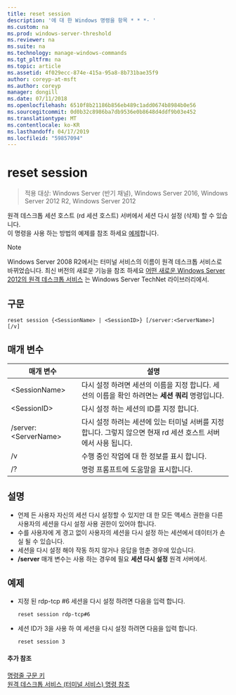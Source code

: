 ```yaml
---
title: reset session
description: '에 대 한 Windows 명령을 항목 * * *- '
ms.custom: na
ms.prod: windows-server-threshold
ms.reviewer: na
ms.suite: na
ms.technology: manage-windows-commands
ms.tgt_pltfrm: na
ms.topic: article
ms.assetid: 4f029ecc-874e-415a-95a8-8b731bae35f9
author: coreyp-at-msft
ms.author: coreyp
manager: dongill
ms.date: 07/11/2018
ms.openlocfilehash: 6510f8b21186b856eb489c1add0674b8984b0e56
ms.sourcegitcommit: 0d0b32c8986ba7db9536e0b8648d4ddf9b03e452
ms.translationtype: MT
ms.contentlocale: ko-KR
ms.lasthandoff: 04/17/2019
ms.locfileid: "59857094"
---
```

# <a name="reset-session"></a>reset session

>적용 대상: Windows Server (반기 채널), Windows Server 2016, Windows Server 2012 R2, Windows Server 2012

원격 데스크톱 세션 호스트 (rd 세션 호스트) 서버에서 세션 다시 설정 (삭제) 할 수 있습니다.  
이 명령을 사용 하는 방법의 예제를 참조 하세요 [예제](#BKMK_examples)합니다.  

> [!NOTE]  
> Windows Server 2008 R2에서는 터미널 서비스의 이름이 원격 데스크톱 서비스로 바뀌었습니다. 최신 버전의 새로운 기능을 참조 하세요 [어떤 새로운 Windows Server 2012의 원격 데스크톱 서비스](https://technet.microsoft.com/library/hh831527) 는 Windows Server TechNet 라이브러리에서.  

## <a name="syntax"></a>구문  
```  
reset session {<SessionName> | <SessionID>} [/server:<ServerName>] [/v]  
```  

## <a name="parameters"></a>매개 변수  
|매개 변수|설명|  
|-------|--------|  
|\<SessionName>|다시 설정 하려면 세션의 이름을 지정 합니다. 세션의 이름을 확인 하려면는 **세션 쿼리** 명령입니다.|  
|\<SessionID>|다시 설정 하는 세션의 ID를 지정 합니다.|  
|/server:\<ServerName>|다시 설정 하려는 세션에 있는 터미널 서버를 지정 합니다. 그렇지 않으면 현재 rd 세션 호스트 서버에서 사용 됩니다.|  
|/v|수행 중인 작업에 대 한 정보를 표시 합니다.|  
|/?|명령 프롬프트에 도움말을 표시합니다.|  

## <a name="remarks"></a>설명  
-   언제 든 사용자 자신의 세션 다시 설정할 수 있지만 대 한 모든 액세스 권한을 다른 사용자의 세션을 다시 설정 사용 권한이 있어야 합니다.  
-   수를 사용자에 게 경고 없이 사용자의 세션을 다시 설정 하는 세션에서 데이터가 손실 될 수 있습니다.  
-   세션을 다시 설정 해야 작동 하지 않거나 응답을 멈춘 경우에 있습니다.  
-   **/server** 매개 변수는 사용 하는 경우에 필요 **세션 다시 설정** 원격 서버에서.  

## <a name="BKMK_examples"></a>예제  
-   지정 된 rdp-tcp #6 세션을 다시 설정 하려면 다음을 입력 합니다.  
    ```  
    reset session rdp-tcp#6  
    ```  
-   세션 ID가 3을 사용 하 여 세션을 다시 설정 하려면 다음을 입력 합니다.  
    ```  
    reset session 3  
    ```  

#### <a name="additional-references"></a>추가 참조  
[명령줄 구문 키](command-line-syntax-key.md)  
[원격 데스크톱 서비스 &#40;터미널 서비스&#41; 명령 참조](remote-desktop-services-terminal-services-command-reference.md)  
